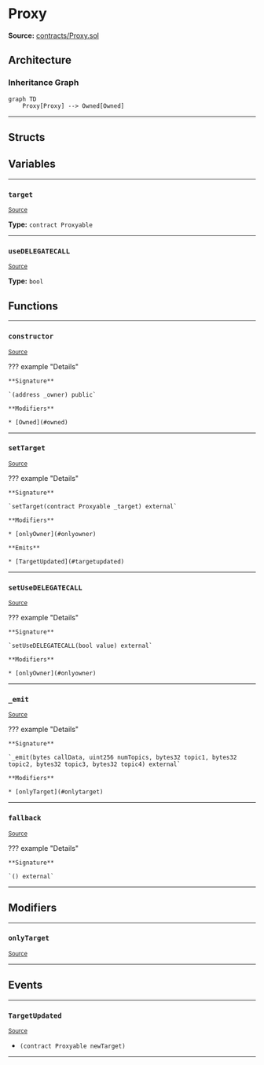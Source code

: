 # Proxy

**Source:** [contracts/Proxy.sol](https://github.com/Synthetixio/synthetix/tree/develop/contracts/Proxy.sol)

## Architecture

### Inheritance Graph

```mermaid
graph TD
    Proxy[Proxy] --> Owned[Owned]
```

---

## Structs

## Variables

---

### `target`
<sub>[Source](https://github.com/Synthetixio/synthetix/tree/develop/contracts/Proxy.sol#L12)</sub>

**Type:** `contract Proxyable`

---

### `useDELEGATECALL`
<sub>[Source](https://github.com/Synthetixio/synthetix/tree/develop/contracts/Proxy.sol#L13)</sub>

**Type:** `bool`

## Functions

---

### `constructor`
<sub>[Source](https://github.com/Synthetixio/synthetix/tree/develop/contracts/Proxy.sol#L15)</sub>

??? example "Details"

    **Signature**

    `(address _owner) public`

    **Modifiers**

    * [Owned](#owned)

---

### `setTarget`
<sub>[Source](https://github.com/Synthetixio/synthetix/tree/develop/contracts/Proxy.sol#L17)</sub>

??? example "Details"

    **Signature**

    `setTarget(contract Proxyable _target) external`

    **Modifiers**

    * [onlyOwner](#onlyowner)

    **Emits**

    * [TargetUpdated](#targetupdated)

---

### `setUseDELEGATECALL`
<sub>[Source](https://github.com/Synthetixio/synthetix/tree/develop/contracts/Proxy.sol#L22)</sub>

??? example "Details"

    **Signature**

    `setUseDELEGATECALL(bool value) external`

    **Modifiers**

    * [onlyOwner](#onlyowner)

---

### `_emit`
<sub>[Source](https://github.com/Synthetixio/synthetix/tree/develop/contracts/Proxy.sol#L26)</sub>

??? example "Details"

    **Signature**

    `_emit(bytes callData, uint256 numTopics, bytes32 topic1, bytes32 topic2, bytes32 topic3, bytes32 topic4) external`

    **Modifiers**

    * [onlyTarget](#onlytarget)

---

### `fallback`
<sub>[Source](https://github.com/Synthetixio/synthetix/tree/develop/contracts/Proxy.sol#L62)</sub>

??? example "Details"

    **Signature**

    `() external`

---

## Modifiers

---

### `onlyTarget`
<sub>[Source](https://github.com/Synthetixio/synthetix/tree/develop/contracts/Proxy.sol#L99)</sub>

---

## Events

---

### `TargetUpdated`
<sub>[Source](https://github.com/Synthetixio/synthetix/tree/develop/contracts/Proxy.sol#L104)</sub>

- `(contract Proxyable newTarget)`

---

